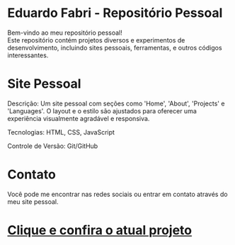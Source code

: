 # Eduardo Fabri - Repositório Pessoal
Bem-vindo ao meu repositório pessoal!<br>
Este repositório contém projetos diversos e experimentos de desenvolvimento, incluindo sites pessoais, ferramentas, e outros códigos interessantes.

# Site Pessoal
Descrição: Um site pessoal com seções como 'Home', 'About', 'Projects' e 'Languages'. O layout e o estilo são ajustados para oferecer uma experiência visualmente agradável e responsiva.<br>

Tecnologias: HTML, CSS, JavaScript<br>

Controle de Versão: Git/GitHub<br>

# Contato
Você pode me encontrar nas redes sociais ou entrar em contato através do meu site pessoal.

# <a href="https://eduardofabrii.github.io/eduardofabri/" target="_blank">Clique e confira o atual projeto</a>
